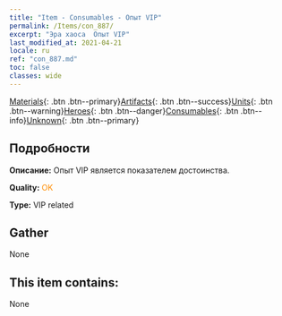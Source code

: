 ```yaml
---
title: "Item - Consumables - Опыт VIP"
permalink: /Items/con_887/
excerpt: "Эра хаоса  Опыт VIP"
last_modified_at: 2021-04-21
locale: ru
ref: "con_887.md"
toc: false
classes: wide
---
```

 [Materials](/ru/Items/){: .btn .btn--primary}[Artifacts](/ru/Items/Artifacts/){: .btn .btn--success}[Units](/ru/Items/Units/){: .btn .btn--warning}[Heroes](/ru/Items/Heroes/){: .btn .btn--danger}[Consumables](/ru/Items/Consumables/){: .btn .btn--info}[Unknown](/ru/Items/Unknown/){: .btn .btn--primary}

## Подробности
 **Описание:** Опыт VIP является показателем достоинства.

 **Quality:** <span style="color: #FF8C00">OK</span>

 **Type:** VIP related

## Gather

  None

## This item contains:

  None

